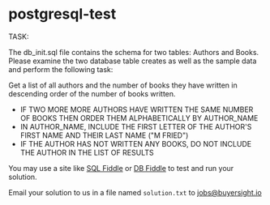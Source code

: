 # postgresql-test

TASK:

The db_init.sql file contains the schema for two tables: Authors and Books. Please examine the two database table creates as well as the sample data and perform the following task:

Get a list of all authors and the number of books they have written in descending order of the number of books written.

- IF TWO MORE MORE AUTHORS HAVE WRITTEN THE SAME NUMBER OF BOOKS THEN ORDER THEM ALPHABETICALLY BY AUTHOR_NAME
- IN AUTHOR_NAME, INCLUDE THE FIRST LETTER OF THE AUTHOR'S FIRST NAME AND THEIR LAST NAME ("M FRIED")
- IF THE AUTHOR HAS NOT WRITTEN ANY BOOKS, DO NOT INCLUDE THE AUTHOR IN THE LIST OF RESULTS

You may use a site like [SQL Fiddle](http://sqlfiddle.com/#!17) or [DB Fiddle](https://www.db-fiddle.com/) to test and run your solution.

Email your solution to us in a file named `solution.txt` to [jobs@buyersight.io](mailto:jobs@buyersight.io)
